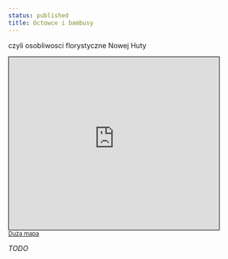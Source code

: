 ```yaml
---
status: published
title: Octowce i bambusy
---
```


czyli osobliwosci florystyczne Nowej Huty

<iframe width="425" height="350" frameborder="0" scrolling="no" marginheight="0" marginwidth="0" src="https://www.openstreetmap.org/export/embed.html?bbox=20.050932168087456%2C50.07812065659224%2C20.057541131100155%2C50.08240991347047&amp;layer=mapnik&amp;marker=50.08026533300183%2C20.054236649593804" style="border: 1px solid black"></iframe><br/><small><a href="https://www.openstreetmap.org/?mlat=50.08027&amp;mlon=20.05424#map=17/50.08027/20.05424">Duża mapa</a></small>

_TODO_
